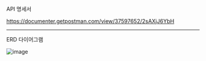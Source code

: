 API 명세서

https://documenter.getpostman.com/view/37597652/2sAXjJ6YbH

---

ERD 다이어그램

![image](https://github.com/user-attachments/assets/a6decf1a-c7fb-4859-9a2d-29e6d02c104c)



